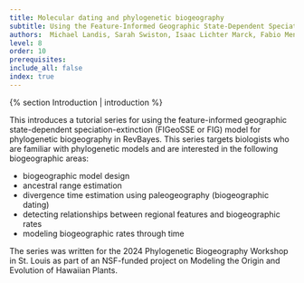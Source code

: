```yaml
---
title: Molecular dating and phylogenetic biogeography
subtitle: Using the Feature-Informed Geographic State-Dependent Speciation-Extinction (FIG) model for phylogenetic biogeography
authors:  Michael Landis, Sarah Swiston, Isaac Lichter Marck, Fabio Mendes, Felipe Zapata
level: 8
order: 10
prerequisites:
include_all: false
index: true
---
```



{% section Introduction | introduction %}

This introduces a tutorial series for using the feature-informed geographic state-dependent speciation-extinction (FIGeoSSE or FIG) model for phylogenetic biogeography in RevBayes. This series targets biologists who are familiar with phylogenetic models and are interested in the following biogeographic areas:

- biogeographic model design
- ancestral range estimation
- divergence time estimation using paleogeography (biogeographic dating)
- detecting relationships between regional features and biogeographic rates
- modeling biogeographic rates through time

The series was written for the 2024 Phylogenetic Biogeography Workshop in St. Louis as part of an NSF-funded project on Modeling the Origin and Evolution of Hawaiian Plants.
